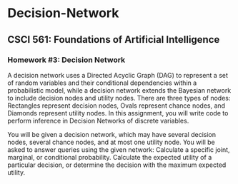 # Decision-Network
## CSCI 561: Foundations of Artificial Intelligence
### Homework #3: Decision Network

A decision network uses a Directed Acyclic Graph (DAG) to represent a set of random variables and their conditional dependencies within a probabilistic model, while a decision network extends the Bayesian network to include decision nodes and utility nodes. There are three types of nodes: Rectangles represent decision nodes, Ovals represent chance nodes, and Diamonds represent utility nodes. In this assignment, you will write code to perform inference in Decision Networks of discrete variables.

You will be given a decision network, which may have several decision nodes, several chance nodes, and at most one utility node. You will be asked to answer queries using the given network:
Calculate a specific joint, marginal, or conditional probability.
Calculate the expected utility of a particular decision, or determine the decision with the maximum expected utility.

